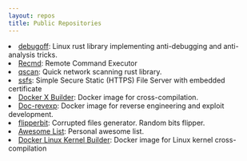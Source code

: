```yaml
---
layout: repos
title: Public Repositories
---
```


<li>
  <a href="https://github.com/0xor0ne/debugoff" target="_blank">debugoff</a>: Linux rust library implementing anti-debugging and anti-analysis tricks.
</li>

<li>
  <a href="https://github.com/0xor0ne/recmd" target="_blank">Recmd</a>: Remote Command Executor
</li>

<li>
  <a href="https://github.com/0xor0ne/qscan" target="_blank">qscan</a>: Quick network scanning rust library.
</li>

<li>
  <a href="https://github.com/0xor0ne/ssfs" target="_blank">ssfs</a>: Simple Secure Static (HTTPS) File Server with embedded certificate
</li>

<li>
  <a href="https://github.com/0xor0ne/docker-x-builder" target="_blank">Docker X Builder</a>: Docker image for cross-compilation.
</li>

<li>
  <a href="https://github.com/0xor0ne/doc-revexp" target="_blank">Doc-revexp</a>: Docker image for reverse engineering and exploit development.
</li>

<li>
  <a href="https://github.com/0xor0ne/flipperbit" target="_blank">flipperbit</a>: Corrupted files generator. Random bits flipper.
</li>

<li>
  <a href="https://github.com/0xor0ne/awesome-list" target="_blank">Awesome List</a>: Personal awesome list.
</li>

<li>
  <a href="https://github.com/0xor0ne/docker-linux-kernel-builder" target="_blank">Docker Linux Kernel Builder</a>: Docker image for Linux kernel cross-compilation
</li>
